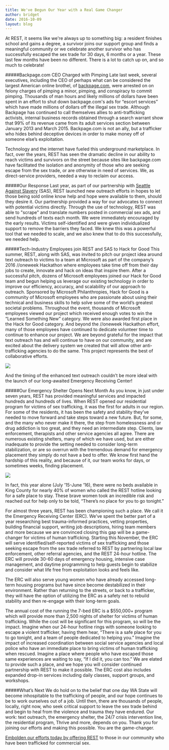 ```yaml
---
title: We've Begun Our Year with a Real Game Changer
author: bridget
date: 2016-10-09
layout: blog
---
```


At REST, it seems like we're always up to something big: a resident finishes school and gains a degree, a survivor joins our support group and finds a meaningful community or we celebrate another survivor who has successfully escaped the sex trade for 30 days, 6 months or a year. These last few months have been no different. There is a lot to catch up on, and so much to celebrate!

#####Backpage.com CEO Charged with Pimping
Late last week, several executives, including the CEO of perhaps what can be considered the largest American online brothel, of [backpage.com](https://oag.ca.gov/news/press-releases/attorney-general-kamala-d-harris-announces-criminal-charges-against-senior), were arrested on on felony charges of pimping a minor, pimping, and conspiracy to commit pimping. Thousands of man hours and likely millions of dollars have been spent in an effort to shut down backpage.com's ads for “escort services” which have made millions of dollars off the illegal sex trade. Although Backpage has continued to call themselves allies to anti-trafficking activists, internal business records obtained through a search warrant show that 99% of its revenue came from its adult services section between January 2013 and March 2015. Backpage.com is not an ally, but a trafficker who hides behind deceptive devices in order to make money off of someone else’s exploitation.

Technology and the internet have fueled this underground marketplace. In fact, over the years, REST has seen the dramatic decline in our ability to reach victims and survivors on the street because sites like backpage.com have facilitated the isolation and anonymity of those who are seeking escape from the sex trade, or are otherwise in need of services. We, as direct-service providers, needed a way to reclaim our access.

#####Our Response
Last year, as part of our partnership with [Seattle Against Slavery](http://www.seattleagainstslavery.org/) (SAS), REST launched new outreach efforts in hopes to let those being sold online know help and hope were available to them, should they desire it. Our partnership provided a way for our advocates to connect with potential victims directly. Through the use of technology, REST was able to "scrape" and translate numbers posted in commercial sex ads, and send hundreds of texts each month. We were immediately encouraged by the early results. Victims self-identified and were given individualized support to remove the barriers they faced. We knew this was a powerful tool that we needed to scale, and we also knew that to do this successfully, we needed help.

#####Tech-Industry Employees join REST and SAS to Hack for Good
This summer, REST, along with SAS, was invited to pitch our project idea around text outreach to victims to a team at Microsoft as part of the company’s 2016 //oneweek Hackathon where employees take time off from their day jobs to create, innovate and hack on ideas that inspire them. After a successful pitch, dozens of Microsoft employees joined our Hack for Good team and begun helping us leverage our existing technology in order to improve our efficiency, accuracy, and scalability of our approach to outreach. Sponsored by Microsoft Philanthropies, Hack for Good is a community of Microsoft employees who are passionate about using their technical and business skills to help solve some of the world’s greatest societal problems. Throughout the event, thousands of Microsoft employees viewed our project which received enough votes to win the “Learned Something New” category. We were also awarded first place in the Hack for Good category. And beyond the //oneweek Hackathon effort, many of those employees have continued to dedicate volunteer time to continue to enhance our project. We are beyond grateful for the impact that text outreach has and will continue to have on our community, and are excited about the delivery system we created that will allow other anti-trafficking agencies to do the same. This project represents the best of collaborative efforts.

![](http://iwantrest.com/uploads/Screen-Shot-2016-10-10-at-11.47.05-PM.png)

And the timing of the enhanced text outreach couldn’t be more ideal with the launch of our long-awaited Emergency Receiving Center!

#####Our Emergency Shelter Opens Next Month
As you know, in just under seven years, REST has provided meaningful services and impacted hundreds and hundreds of lives. When REST opened our residential program for victims of sex trafficking, it was the first for adults in our region. For some of the residents, it has been the safety and stability they’ve needed to move forward and take steps toward a new future. But, for some, and the many who never make it there, the step from homelessness and or drug addiction is too great, and they need an intermediate step. Clients, law enforcement, therapists and other service agencies all agree. There are numerous existing shelters, many of which we have used, but are either inadequate to provide the setting needed to consider long-term stabilization, or are so overrun with the tremendous demand for emergency placement they simply do not have a bed to offer. We know first hand the hardship of this reality, and because of it, our team works for days, or sometimes weeks, finding placement.


![](http://iwantrest.com/uploads/Screen-Shot-2016-10-11-at-12.09.24-AM.png)

In fact, this year alone (July ’15-June ’16), there were no beds available in King County for nearly 40% of women who called the REST hotline looking for a safe place to stay. These brave women took an incredible risk and reached out for help only to be told, “There’s no place for you to go tonight.”

For almost three years, REST has been championing such a place. We call it the Emergency Receiving Center (ERC). We’ve spent the better part of a year researching best trauma-informed practices, vetting properties, building financial support, writing job descriptions, hiring team members and more because we are convinced closing this gap will be a game-changer for victims of human trafficking.
Starting this November, the ERC will serve identified/self-reported victims of sex trafficking and those seeking escape from the sex trade referred to REST by partnering local law enforcement, other referral agencies, and the REST 24-hour hotline. The ERC will provide 30-60 days of emergency housing, intensive case management, and daytime programming to help guests begin to stabilize and consider what life free from exploitation looks and feels like.

The ERC will also serve young women who have already accessed long-term housing programs but have since become destabilized in their environment. Rather than returning to the streets, or back to a trafficker, they will have the option of utilizing the ERC as a safety net to rebuild stability and then re-engage with their long-term goals.

The annual cost of the running the 7-bed ERC is a $550,000+ program which will provide more than 2,500 nights of shelter for victims of human trafficking. While the cost will be significant for this program, so will be the impact. Imagine when our 24-hour hotline rings with someone looking to escape a violent trafficker, having them hear, “There is a safe place for you to go tonight, and a team of people dedicated to helping you.” Imagine the impact of increased coordination between social service agencies and local police who have an immediate place to bring victims of human trafficking when rescued. Imagine a place where people who have escaped those same experiences are waiting to say, “If I did it, you can too.” We are elated to provide such a place, and we hope you will consider continued partnership with REST to make it possible. The ERC cost also includes expanded drop-in services including daily classes, support groups, and workshops.

#####What’s Next
We do hold on to the belief that one day WA State will become inhospitable to the trafficking of people, and our hope continues to be to work ourselves out of a job. Until then, there are thousands of people, locally, right now, who seek critical support to leave the sex trade behind and begin to heal from the violence and trauma they have endured. Our work: text outreach, the emergency shelter, the 24/7 crisis intervention line, the residential program, Thrive and more, depends on you. Thank you for joining our efforts and making this possible. You are the game-changer.

[Embolden our efforts today by offering REST](www.iwantrest.com/give) to those in our community who have been trafficked for commercial sex.